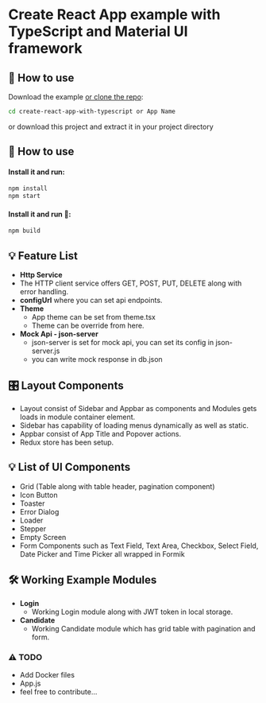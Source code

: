 # Create React App example with TypeScript and Material UI framework

## 📖 How to use

Download the example [or clone the repo](https://github.com/team-avesta/cra-mui-ts-generator.git):

```sh
cd create-react-app-with-typescript or App Name
```

or download this project and extract it in your project directory

## 📖 How to use

#### Install it and run:

```sh
npm install
npm start
```

#### Install it and run 🏃:

```sh
npm build
```

## 💡 Feature List

- **Http Service**
- The HTTP client service offers GET, POST, PUT, DELETE along with error handling.
- **configUrl** where you can set api endpoints.
- **Theme**
  - App theme can be set from theme.tsx
  - Theme can be override from here.
- **Mock Api - json-server**
  - json-server is set for mock api, you can set its config in json-server.js
  - you can write mock response in db.json

## 🎛 Layout Components

- Layout consist of Sidebar and Appbar as components and Modules gets loads in module container element.
- Sidebar has capability of loading menus dynamically as well as static.
- Appbar consist of App Title and Popover actions.
- Redux store has been setup.

## 💡 List of UI Components

- Grid (Table along with table header, pagination component)
- Icon Button
- Toaster
- Error Dialog
- Loader
- Stepper
- Empty Screen
- Form Components such as Text Field, Text Area, Checkbox, Select Field, Date Picker and Time Picker all wrapped in Formik

## 🛠 Working Example Modules

- **Login**
  - Working Login module along with JWT token in local storage.
- **Candidate**
  - Working Candidate module which has grid table with pagination and form.

### ⚠ TODO

- Add Docker files
- App.js
- feel free to contribute...
